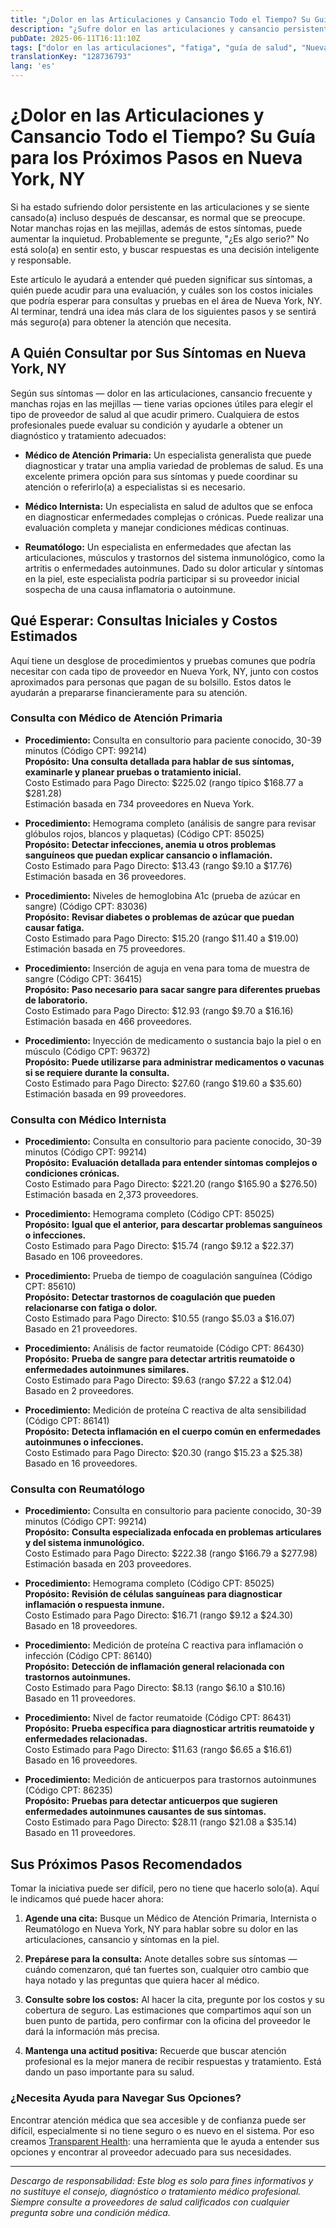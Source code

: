 ```yaml
---
title: "¿Dolor en las Articulaciones y Cansancio Todo el Tiempo? Su Guía para los Próximos Pasos en Nueva York, NY"
description: "¿Sufre dolor en las articulaciones y cansancio persistente? Aprenda a quién consultar, qué esperar y los costos estimados del cuidado médico en Nueva York, NY."
pubDate: 2025-06-11T16:11:10Z
tags: ["dolor en las articulaciones", "fatiga", "guía de salud", "Nueva York", "consulta médica", "costos médicos"]
translationKey: "128736793"
lang: 'es'
---
```


# ¿Dolor en las Articulaciones y Cansancio Todo el Tiempo? Su Guía para los Próximos Pasos en Nueva York, NY

Si ha estado sufriendo dolor persistente en las articulaciones y se siente cansado(a) incluso después de descansar, es normal que se preocupe. Notar manchas rojas en las mejillas, además de estos síntomas, puede aumentar la inquietud. Probablemente se pregunte, "¿Es algo serio?" No está solo(a) en sentir esto, y buscar respuestas es una decisión inteligente y responsable.

Este artículo le ayudará a entender qué pueden significar sus síntomas, a quién puede acudir para una evaluación, y cuáles son los costos iniciales que podría esperar para consultas y pruebas en el área de Nueva York, NY. Al terminar, tendrá una idea más clara de los siguientes pasos y se sentirá más seguro(a) para obtener la atención que necesita.

## A Quién Consultar por Sus Síntomas en Nueva York, NY

Según sus síntomas — dolor en las articulaciones, cansancio frecuente y manchas rojas en las mejillas — tiene varias opciones útiles para elegir el tipo de proveedor de salud al que acudir primero. Cualquiera de estos profesionales puede evaluar su condición y ayudarle a obtener un diagnóstico y tratamiento adecuados:

- **Médico de Atención Primaria:** Un especialista generalista que puede diagnosticar y tratar una amplia variedad de problemas de salud. Es una excelente primera opción para sus síntomas y puede coordinar su atención o referirlo(a) a especialistas si es necesario.

- **Médico Internista:** Un especialista en salud de adultos que se enfoca en diagnosticar enfermedades complejas o crónicas. Puede realizar una evaluación completa y manejar condiciones médicas continuas.

- **Reumatólogo:** Un especialista en enfermedades que afectan las articulaciones, músculos y trastornos del sistema inmunológico, como la artritis o enfermedades autoinmunes. Dado su dolor articular y síntomas en la piel, este especialista podría participar si su proveedor inicial sospecha de una causa inflamatoria o autoinmune.

## Qué Esperar: Consultas Iniciales y Costos Estimados

Aquí tiene un desglose de procedimientos y pruebas comunes que podría necesitar con cada tipo de proveedor en Nueva York, NY, junto con costos aproximados para personas que pagan de su bolsillo. Estos datos le ayudarán a prepararse financieramente para su atención.

### Consulta con Médico de Atención Primaria

- **Procedimiento:** Consulta en consultorio para paciente conocido, 30-39 minutos (Código CPT: 99214)  
  **Propósito:** **Una consulta detallada para hablar de sus síntomas, examinarle y planear pruebas o tratamiento inicial.**  
  Costo Estimado para Pago Directo: $225.02 (rango típico $168.77 a $281.28)  
  Estimación basada en 734 proveedores en Nueva York.

- **Procedimiento:** Hemograma completo (análisis de sangre para revisar glóbulos rojos, blancos y plaquetas) (Código CPT: 85025)  
  **Propósito:** **Detectar infecciones, anemia u otros problemas sanguíneos que puedan explicar cansancio o inflamación.**  
  Costo Estimado para Pago Directo: $13.43 (rango $9.10 a $17.76)  
  Estimación basada en 36 proveedores.

- **Procedimiento:** Niveles de hemoglobina A1c (prueba de azúcar en sangre) (Código CPT: 83036)  
  **Propósito:** **Revisar diabetes o problemas de azúcar que puedan causar fatiga.**  
  Costo Estimado para Pago Directo: $15.20 (rango $11.40 a $19.00)  
  Estimación basada en 75 proveedores.

- **Procedimiento:** Inserción de aguja en vena para toma de muestra de sangre (Código CPT: 36415)  
  **Propósito:** **Paso necesario para sacar sangre para diferentes pruebas de laboratorio.**  
  Costo Estimado para Pago Directo: $12.93 (rango $9.70 a $16.16)  
  Estimación basada en 466 proveedores.

- **Procedimiento:** Inyección de medicamento o sustancia bajo la piel o en músculo (Código CPT: 96372)  
  **Propósito:** **Puede utilizarse para administrar medicamentos o vacunas si se requiere durante la consulta.**  
  Costo Estimado para Pago Directo: $27.60 (rango $19.60 a $35.60)  
  Estimación basada en 99 proveedores.

### Consulta con Médico Internista

- **Procedimiento:** Consulta en consultorio para paciente conocido, 30-39 minutos (Código CPT: 99214)  
  **Propósito:** **Evaluación detallada para entender síntomas complejos o condiciones crónicas.**  
  Costo Estimado para Pago Directo: $221.20 (rango $165.90 a $276.50)  
  Estimación basada en 2,373 proveedores.

- **Procedimiento:** Hemograma completo (Código CPT: 85025)  
  **Propósito:** **Igual que el anterior, para descartar problemas sanguíneos o infecciones.**  
  Costo Estimado para Pago Directo: $15.74 (rango $9.12 a $22.37)  
  Basado en 106 proveedores.

- **Procedimiento:** Prueba de tiempo de coagulación sanguínea (Código CPT: 85610)  
  **Propósito:** **Detectar trastornos de coagulación que pueden relacionarse con fatiga o dolor.**  
  Costo Estimado para Pago Directo: $10.55 (rango $5.03 a $16.07)  
  Basado en 21 proveedores.

- **Procedimiento:** Análisis de factor reumatoide (Código CPT: 86430)  
  **Propósito:** **Prueba de sangre para detectar artritis reumatoide o enfermedades autoinmunes similares.**  
  Costo Estimado para Pago Directo: $9.63 (rango $7.22 a $12.04)  
  Basado en 2 proveedores.

- **Procedimiento:** Medición de proteína C reactiva de alta sensibilidad (Código CPT: 86141)  
  **Propósito:** **Detecta inflamación en el cuerpo común en enfermedades autoinmunes o infecciones.**  
  Costo Estimado para Pago Directo: $20.30 (rango $15.23 a $25.38)  
  Basado en 16 proveedores.

### Consulta con Reumatólogo

- **Procedimiento:** Consulta en consultorio para paciente conocido, 30-39 minutos (Código CPT: 99214)  
  **Propósito:** **Consulta especializada enfocada en problemas articulares y del sistema inmunológico.**  
  Costo Estimado para Pago Directo: $222.38 (rango $166.79 a $277.98)  
  Estimación basada en 203 proveedores.

- **Procedimiento:** Hemograma completo (Código CPT: 85025)  
  **Propósito:** **Revisión de células sanguíneas para diagnosticar inflamación o respuesta inmune.**  
  Costo Estimado para Pago Directo: $16.71 (rango $9.12 a $24.30)  
  Basado en 18 proveedores.

- **Procedimiento:** Medición de proteína C reactiva para inflamación o infección (Código CPT: 86140)  
  **Propósito:** **Detección de inflamación general relacionada con trastornos autoinmunes.**  
  Costo Estimado para Pago Directo: $8.13 (rango $6.10 a $10.16)  
  Basado en 11 proveedores.

- **Procedimiento:** Nivel de factor reumatoide (Código CPT: 86431)  
  **Propósito:** **Prueba específica para diagnosticar artritis reumatoide y enfermedades relacionadas.**  
  Costo Estimado para Pago Directo: $11.63 (rango $6.65 a $16.61)  
  Basado en 16 proveedores.

- **Procedimiento:** Medición de anticuerpos para trastornos autoinmunes (Código CPT: 86235)  
  **Propósito:** **Pruebas para detectar anticuerpos que sugieren enfermedades autoinmunes causantes de sus síntomas.**  
  Costo Estimado para Pago Directo: $28.11 (rango $21.08 a $35.14)  
  Basado en 11 proveedores.

## Sus Próximos Pasos Recomendados

Tomar la iniciativa puede ser difícil, pero no tiene que hacerlo solo(a). Aquí le indicamos qué puede hacer ahora:

1. **Agende una cita:** Busque un Médico de Atención Primaria, Internista o Reumatólogo en Nueva York, NY para hablar sobre su dolor en las articulaciones, cansancio y síntomas en la piel.

2. **Prepárese para la consulta:** Anote detalles sobre sus síntomas — cuándo comenzaron, qué tan fuertes son, cualquier otro cambio que haya notado y las preguntas que quiera hacer al médico.

3. **Consulte sobre los costos:** Al hacer la cita, pregunte por los costos y su cobertura de seguro. Las estimaciones que compartimos aquí son un buen punto de partida, pero confirmar con la oficina del proveedor le dará la información más precisa.

4. **Mantenga una actitud positiva:** Recuerde que buscar atención profesional es la mejor manera de recibir respuestas y tratamiento. Está dando un paso importante para su salud.

### ¿Necesita Ayuda para Navegar Sus Opciones?

Encontrar atención médica que sea accesible y de confianza puede ser difícil, especialmente si no tiene seguro o es nuevo en el sistema. Por eso creamos [Transparent Health](https://transparenthealth.ai): una herramienta que le ayuda a entender sus opciones y encontrar al proveedor adecuado para sus necesidades.

---

*Descargo de responsabilidad: Este blog es solo para fines informativos y no sustituye el consejo, diagnóstico o tratamiento médico profesional. Siempre consulte a proveedores de salud calificados con cualquier pregunta sobre una condición médica.*